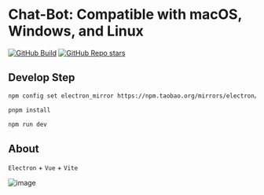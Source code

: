 # Chat-Bot:  Compatible with macOS, Windows, and Linux
[![GitHub Build](https://github.com/electron-vite/electron-vite-vue/actions/workflows/build.yml/badge.svg)](https://github.com/warmthsea/Chat-Bot/actions/workflows/build.yml)
[![GitHub Repo stars](https://img.shields.io/github/stars/warmthsea/Chat-Bot?style=social)](https://github.com/warmthsea/Chat-Bot/stargazers)

## Develop Step
 
```bash
npm config set electron_mirror https://npm.taobao.org/mirrors/electron/
```
```bash
pnpm install
```
```bash
npm run dev
```

## About
 
 `Electron`  + `Vue` +  `Vite` 

![image](https://user-images.githubusercontent.com/45450994/232738122-3890dbf0-7bf2-4bcc-939a-63e5fb1c9f3d.png)

